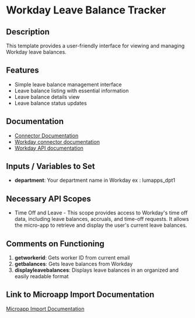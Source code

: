 # Workday Leave Balance Tracker

## Description
This template provides a user-friendly interface for viewing and managing Workday leave balances.

## Features
- Simple leave balance management interface
- Leave balance listing with essential information
- Leave balance details view
- Leave balance status updates

## Documentation
- [Connector Documentation](https://docs.lumapps.com/docs/admin-l4430581765424978extensions)
- [Workday connector documentation](https://docs.lumapps.com/docs/ls/content/5596050861954281/docs/admin-administration-landing/admin-l6088963918247602/admin-l9650191038731043extensions/admin-l43084339674928007extensions/admin-l4754802368470471extensions)
- [Workday API documentation](https://community.workday.com/sites/default/files/file-hosting/restapi/)

## Inputs / Variables to Set
- **department**: Your department name in Workday ex : lumapps_dpt1

## Necessary API Scopes
- Time Off and Leave - This scope provides access to Workday's time off data, including leave balances, accruals, and time-off requests. It allows the micro-app to retrieve and display the user's current leave balances.

## Comments on Functioning
1. **getworkerid**: Gets worker ID from current email
2. **getbalances**: Gets leave balances from Workday
3. **displayleavebalances**: Displays leave balances in an organized and easily readable format

## Link to Microapp Import Documentation
[Microapp Import Documentation](https://docs.lumapps.com/docs/ls/content/6236515079535869/devportal-l48909819228353757)
